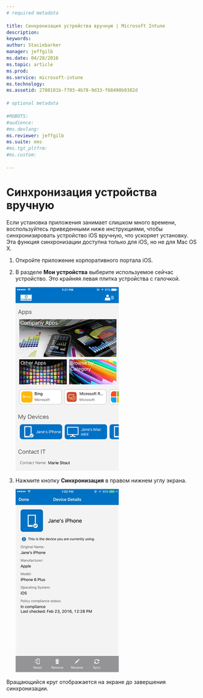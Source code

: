 ```yaml
---
# required metadata

title: Синхронизация устройства вручную | Microsoft Intune
description:
keywords:
author: Staciebarker
manager: jeffgilb
ms.date: 04/28/2016
ms.topic: article
ms.prod:
ms.service: microsoft-intune
ms.technology:
ms.assetid: 2780101b-f703-4b78-9d33-f68490b9382d

# optional metadata

#ROBOTS:
#audience:
#ms.devlang:
ms.reviewer: jeffgilb
ms.suite: ems
#ms.tgt_pltfrm:
#ms.custom:

---
```



# Синхронизация устройства вручную

Если установка приложения занимает слишком много времени, воспользуйтесь приведенными ниже инструкциями, чтобы синхронизировать устройство iOS вручную, что ускоряет установку. Эта функция синхронизации доступна только для iOS, но не для Mac OS X.

1. Откройте приложение корпоративного портала iOS.

2. В разделе **Мои устройства** выберите используемое сейчас устройство. Это крайняя левая плитка устройства с галочкой.

    ![ios-sync-1-comp-portal-apps](./media/ios-sync-1-comp-portal-apps.png)

3.  Нажмите кнопку **Синхронизация** в правом нижнем углу экрана.

    ![ios-sync-2-sync-button](./media/ios-sync-2-sync-button.png)

Вращающийся круг отображается на экране до завершения синхронизации.

<!--HONumber=May16_HO2-->


